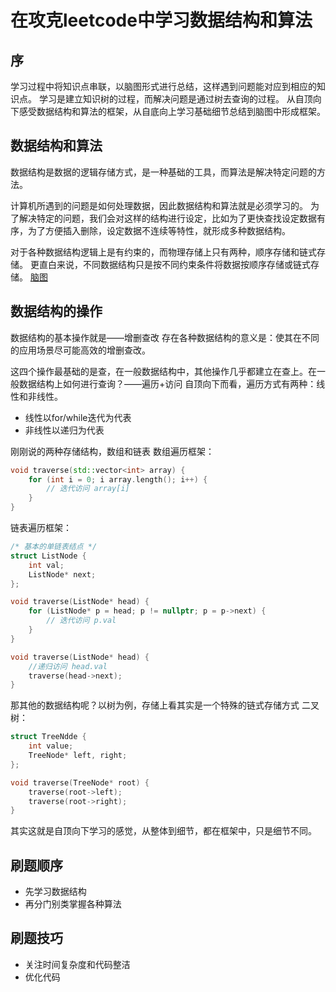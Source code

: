 # 在攻克leetcode中学习数据结构和算法
## 序
学习过程中将知识点串联，以脑图形式进行总结，这样遇到问题能对应到相应的知识点。
学习是建立知识树的过程，而解决问题是通过树去查询的过程。
从自顶向下感受数据结构和算法的框架，从自底向上学习基础细节总结到脑图中形成框架。

## 数据结构和算法
数据结构是数据的逻辑存储方式，是一种基础的工具，而算法是解决特定问题的方法。

计算机所遇到的问题是如何处理数据，因此数据结构和算法就是必须学习的。
为了解决特定的问题，我们会对这样的结构进行设定，比如为了更快查找设定数据有序，为了方便插入删除，设定数据不连续等特性，就形成多种数据结构。

对于各种数据结构逻辑上是有约束的，而物理存储上只有两种，顺序存储和链式存储。
更直白来说，不同数据结构只是按不同约束条件将数据按顺序存储或链式存储。
[脑图](https://naotu.baidu.com/file/02262b4b034088b5c579bf6cbd507031)

## 数据结构的操作
数据结构的基本操作就是——增删查改
存在各种数据结构的意义是：使其在不同的应用场景尽可能高效的增删查改。

这四个操作最基础的是查，在一般数据结构中，其他操作几乎都建立在查上。在一般数据结构上如何进行查询？——遍历+访问
自顶向下而看，遍历方式有两种：线性和非线性。
  
* 线性以for/while迭代为代表
* 非线性以递归为代表

刚刚说的两种存储结构，数组和链表
数组遍历框架：
```cpp
void traverse(std::vector<int> array) {
    for (int i = 0; i array.length(); i++) {
        // 迭代访问 array[i]
    }
}
```

链表遍历框架：
```cpp
/* 基本的单链表结点 */
struct ListNode {
    int val;
    ListNode* next;
};

void traverse(ListNode* head) {
    for (ListNode* p = head; p != nullptr; p = p->next) {
        // 迭代访问 p.val
    }
}

void traverse(ListNode* head) {
    //递归访问 head.val
    traverse(head->next);
}

```

那其他的数据结构呢？以树为例，存储上看其实是一个特殊的链式存储方式
二叉树：
```cpp
struct TreeNdde {
    int value;
    TreeNode* left, right;
};

void traverse(TreeNode* root) {
    traverse(root->left);
    traverse(root->right);
}
```

其实这就是自顶向下学习的感觉，从整体到细节，都在框架中，只是细节不同。

## 刷题顺序
* 先学习数据结构
* 再分门别类掌握各种算法

## 刷题技巧
* 关注时间复杂度和代码整洁
* 优化代码


